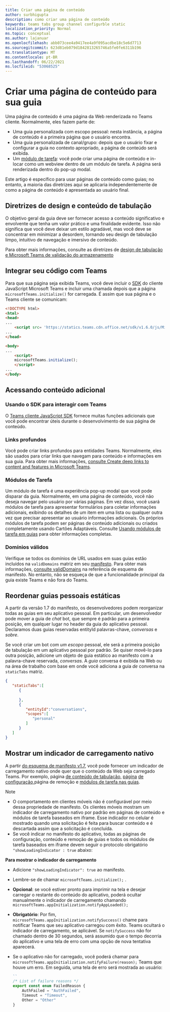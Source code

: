```yaml
---
title: Criar uma página de conteúdo
author: surbhigupta
description: como criar uma página de conteúdo
keywords: teams tabs group channel configurble static
localization_priority: Normal
ms.topic: conceptual
ms.author: lajanuar
ms.openlocfilehash: abb073cee4a9417ee4a9f095acdbe18c5e6d7713
ms.sourcegitcommit: 623d81eb079d1842813265746a5fe0fe6311b196
ms.translationtype: MT
ms.contentlocale: pt-BR
ms.lasthandoff: 06/22/2021
ms.locfileid: "53068525"
---
```

# <a name="create-a-content-page-for-your-tab"></a>Criar uma página de conteúdo para sua guia

Uma página de conteúdo é uma página da Web renderizada no Teams cliente. Normalmente, eles fazem parte de:

* Uma guia personalizada com escopo pessoal: nesta instância, a página de conteúdo é a primeira página que o usuário encontra.
* Uma guia personalizada de canal/grupo: depois que o usuário fixar e configurar a guia no contexto apropriado, a página de conteúdo será exibida.
* Um [módulo de tarefa](~/task-modules-and-cards/what-are-task-modules.md): você pode criar uma página de conteúdo e in-locar como um webview dentro de um módulo de tarefa. A página será renderizada dentro do pop-up modal.

Este artigo é específico para usar páginas de conteúdo como guias; no entanto, a maioria das diretrizes aqui se aplicaria independentemente de como a página de conteúdo é apresentada ao usuário final.

## <a name="tab-content-and-design-guidelines"></a>Diretrizes de design e conteúdo de tabulação

O objetivo geral da guia deve ser fornecer acesso a conteúdo significativo e envolvente que tenha um valor prático e uma finalidade evidente. Isso não significa que você deve deixar um estilo agradável, mas você deve se concentrar em minimizar a desordem, tornando seu design de tabulação limpo, intuitivo de navegação e imersivo de conteúdo.

Para obter mais informações, consulte as diretrizes de [design de tabulação](~/tabs/design/tabs.md) [e Microsoft Teams de validação do armazenamento](~/concepts/deploy-and-publish/appsource/prepare/teams-store-validation-guidelines.md)

## <a name="integrate-your-code-with-teams"></a>Integrar seu código com Teams

Para que sua página seja exibida Teams, você deve incluir o [SDK](/javascript/api/overview/msteams-client?view=msteams-client-js-latest&preserve-view=true) do cliente JavaScript Microsoft Teams e incluir uma chamada depois que a página `microsoftTeams.initialize()` for carregada. É assim que sua página e o Teams cliente se comunicam:

```html
<!DOCTYPE html>
<html>
<head>
...
    <script src= 'https://statics.teams.cdn.office.net/sdk/v1.6.0/js/MicrosoftTeams.min.js'></script>
...
</head>

<body>
...
    <script>
    microsoftTeams.initialize();
    </script>
...
</body>
```

## <a name="accessing-additional-content"></a>Acessando conteúdo adicional

### <a name="using-the-sdk-to-interact-with-teams"></a>Usando o SDK para interagir com Teams

O [Teams cliente JavaScript SDK](~/tabs/how-to/using-teams-client-sdk.md) fornece muitas funções adicionais que você pode encontrar úteis durante o desenvolvimento de sua página de conteúdo.

### <a name="deep-links"></a>Links profundos

Você pode criar links profundos para entidades Teams. Normalmente, eles são usados para criar links que navegam para conteúdo e informações em sua guia. Para obter mais informações, [consulte Create deep links to content and features in Microsoft Teams](~/concepts/build-and-test/deep-links.md).

### <a name="task-modules"></a>Módulos de Tarefa

Um módulo de tarefa é uma experiência pop-up modal que você pode disparar da guia. Normalmente, em uma página de conteúdo, você não deseja navegar pelo usuário por várias páginas. Em vez disso, você usará módulos de tarefa para apresentar formulários para coletar informações adicionais, exibindo os detalhes de um item em uma lista ou qualquer outra vez que precisar apresentar ao usuário informações adicionais. Os próprios módulos de tarefa podem ser páginas de conteúdo adicionais ou criados completamente usando Cartões Adaptáveis. Consulte [Usando módulos de tarefa em guias](~/task-modules-and-cards/task-modules/task-modules-tabs.md) para obter informações completas.

### <a name="valid-domains"></a>Domínios válidos

Verifique se todos os domínios de URL usados em suas guias estão incluídos na `validDomains` matriz em seu [manifesto](~/concepts/build-and-test/apps-package.md). Para obter mais informações, [consulte validDomains](~/resources/schema/manifest-schema.md#validdomains) na referência de esquema de manifesto. No entanto, não se esqueça de que a funcionalidade principal da guia existe Teams e não fora do Teams.

## <a name="reorder-static-personal-tabs"></a>Reordenar guias pessoais estáticas

A partir da versão 1.7 do manifesto, os desenvolvedores podem reorganizar todas as guias em seu aplicativo pessoal. Em particular, um desenvolvedor pode mover a guia de *chat* bot, que sempre é padrão para a primeira posição, em qualquer lugar no header da guia do aplicativo pessoal. Declaramos duas guias reservadas entityId palavras-chave, *conversas* e *sobre*.

Se você criar um bot com *um escopo* pessoal, ele será a primeira posição de tabulação em um aplicativo pessoal por padrão. Se quiser movê-lo para outra posição, adicione um objeto de guia estático ao manifesto com a palavra-chave reservada, *conversas*. A *guia* conversa é exibida na Web ou na área de trabalho com base em onde você adiciona a guia *de* conversa na `staticTabs` matriz. 

```json
{
   "staticTabs":[
      {
         
      },
      {
         "entityId":"conversations",
         "scopes":[
            "personal"
         ]
      }
   ]
}
```

## <a name="show-a-native-loading-indicator"></a>Mostrar um indicador de carregamento nativo

A partir [do esquema de manifesto v1.7](../../../resources/schema/manifest-schema.md), você pode fornecer um indicador de carregamento nativo onde quer que o conteúdo da Web seja carregado Teams. [](../../../resources/schema/manifest-schema.md#showloadingindicator) Por exemplo, página [de conteúdo de tabulação,](#integrate-your-code-with-teams) [página](removal-page.md) [de configuração,](configuration-page.md)página de remoção e [módulos de tarefa nas guias](../../../task-modules-and-cards/task-modules/task-modules-tabs.md).

> [!NOTE]
> * O comportamento em clientes móveis não é configurável por meio dessa propriedade de manifesto. Os clientes móveis mostram um indicador de carregamento nativo por padrão em páginas de conteúdo e módulos de tarefa baseados em iframe. Esse indicador no celular é mostrado quando uma solicitação é feita para buscar conteúdo e é descartada assim que a solicitação é concluída.
> * Se você indicar no manifesto do aplicativo, todas as páginas de configuração, conteúdo e remoção de guias e todos os módulos de tarefa baseados em iframe devem seguir o protocolo obrigatório  `"showLoadingIndicator : true`  abaixo:

**Para mostrar o indicador de carregamento**

* Adicione `"showLoadingIndicator": true` ao manifesto. 
* Lembre-se de chamar `microsoftTeams.initialize();` .
* **Opcional**: se você estiver pronto para imprimir na tela e desejar carregar o restante do conteúdo do aplicativo, poderá ocultar manualmente o indicador de carregamento chamando `microsoftTeams.appInitialization.notifyAppLoaded();`
* **Obrigatório**: Por fim, `microsoftTeams.appInitialization.notifySuccess()` chame para notificar Teams que seu aplicativo carregou com êxito. Teams ocultará o indicador de carregamento, se aplicável. Se  `notifySuccess`  não for chamado dentro de 30 segundos, será assumido que o tempo decorria do aplicativo e uma tela de erro com uma opção de nova tentativa aparecerá.
* Se o aplicativo não for carregado, você poderá chamar para `microsoftTeams.appInitialization.notifyFailure(reason);` Teams que houve um erro. Em seguida, uma tela de erro será mostrada ao usuário:

    ```typescript
    ``
    /* List of failure reasons */
    export const enum FailedReason {
        AuthFailed = "AuthFailed",
        Timeout = "Timeout",
        Other = "Other"
    }
    ```
    >

